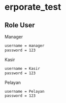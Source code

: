 # erporate_test

## Role User

Manager

```bash
username = manager
password = 123
```

Kasir

```bash
username = Kasir
password = 123
```

Pelayan

```bash
username = Pelayan
password = 123
```